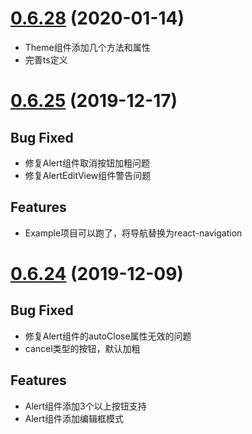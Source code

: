 # [0.6.28]() (2020-01-14)
* Theme组件添加几个方法和属性
* 完善ts定义

# [0.6.25]() (2019-12-17)

## Bug Fixed
* 修复Alert组件取消按钮加粗问题
* 修复AlertEditView组件警告问题

## Features
* Example项目可以跑了，将导航替换为react-navigation
  


# [0.6.24]() (2019-12-09)

## Bug Fixed

* 修复Alert组件的autoClose属性无效的问题
* cancel类型的按钮，默认加粗

## Features
* Alert组件添加3个以上按钮支持
* Alert组件添加编辑框模式